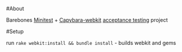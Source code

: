 #About

Barebones [Minitest] + [Capybara-webkit] [acceptance testing] project

#Setup

run `rake webkit:install && bundle install` - builds webkit and gems



[Minitest]:https://github.com/seattlerb/minitest
[Capybara-webkit]:https://github.com/thoughtbot/capybara-webkit
[acceptance testing]:http://en.wikipedia.org/wiki/Acceptance_testing
